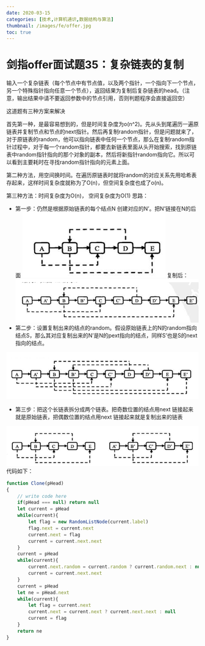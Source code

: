 ```yaml
---
date: 2020-03-15
categories: [技术,计算机通识,数据结构与算法]
thumbnail: /images/fe/offer.jpg
toc: true
---
```


# 剑指offer面试题35：复杂链表的复制
<!--more-->
输入一个复杂链表（每个节点中有节点值，以及两个指针，一个指向下一个节点，另一个特殊指针指向任意一个节点），返回结果为复制后复杂链表的head。（注意，输出结果中请不要返回参数中的节点引用，否则判题程序会直接返回空）


这道题有三种方案来解决

首先第一种，是最容易想到的，但是时间复杂度为o(n^2)。先从头到尾遍历一遍原链表并复制节点和节点的next指针。然后再复制random指针，但是问题就来了，对于原链表的random，他可以指向链表中任何一个节点，那么在复制random指针过程中，对于每一个random指针，都要去新链表里面从头开始搜索，找到原链表中random指针指向的那个对象的副本，然后将新指针random指向它。所以可以看到主要耗时在寻找random指针指向的元素上面。

第二种方法，用空间换时间。在遍历原链表时就将random的对应关系先用哈希表存起来，这样时间复杂度就称为了O(n)，但空间复杂度也成了o(n)。

第三种方法：时间复杂度为O(n)， 空间复杂度为O(1)
思路：
- 第一步：仍然是根据原始链表的每个结点N 创建对应的N’。把N’链接在N的后面
![](/images/assets/20200314174053905.png)
复制后：
![](/images/assets/2020031417410963.png)
- 第二步：设置复制出来的结点的random。假设原始链表上的N的random指向结点S，那么其对应复制出来的N’是N的pext指向的结点，同样S’也是S的next指向的结点。

![](/images/assets/20200314174151914.png)

- 第三步：把这个长链表拆分成两个链表。把奇数位置的结点用next 链接起来就是原始链表，把偶数位置的结点用next 链接起来就是复制出来的链表

![](/images/assets/20200314174236529.png)
代码如下：

```javascript
function Clone(pHead)
{
    // write code here
    if(pHead === null) return null
    let current = pHead
    while(current){
        let flag = new RandomListNode(current.label)
        flag.next = current.next
        current.next = flag
        current = current.next.next
    }
    current = pHead
    while(current){
        current.next.random = current.random ? current.random.next : null
        current = current.next.next
    }
    current = pHead
    let ne = pHead.next
    while(current){
        let flag = current.next
        current.next = current.next ? current.next.next : null
        current = flag
    }
    return ne
}
```
